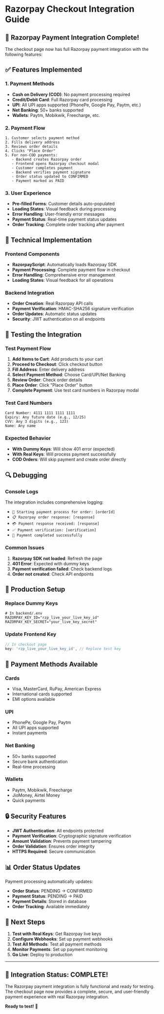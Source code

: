 # Razorpay Checkout Integration Guide

## 🎉 Razorpay Payment Integration Complete!

The checkout page now has full Razorpay payment integration with the following features:

## ✅ **Features Implemented**

### **1. Payment Methods**
- **Cash on Delivery (COD)**: No payment processing required
- **Credit/Debit Card**: Full Razorpay card processing
- **UPI**: All UPI apps supported (PhonePe, Google Pay, Paytm, etc.)
- **Net Banking**: 50+ banks supported
- **Wallets**: Paytm, Mobikwik, Freecharge, etc.

### **2. Payment Flow**
```
1. Customer selects payment method
2. Fills delivery address
3. Reviews order details
4. Clicks "Place Order"
5. For non-COD payments:
   - Backend creates Razorpay order
   - Frontend opens Razorpay checkout modal
   - Customer completes payment
   - Backend verifies payment signature
   - Order status updated to CONFIRMED
   - Payment marked as PAID
```

### **3. User Experience**
- **Pre-filled Forms**: Customer details auto-populated
- **Loading States**: Visual feedback during processing
- **Error Handling**: User-friendly error messages
- **Payment Status**: Real-time payment status updates
- **Order Tracking**: Complete order tracking after payment

## 🔧 **Technical Implementation**

### **Frontend Components**
- **RazorpayScript**: Automatically loads Razorpay SDK
- **Payment Processing**: Complete payment flow in checkout
- **Error Handling**: Comprehensive error management
- **Loading States**: Visual feedback for all operations

### **Backend Integration**
- **Order Creation**: Real Razorpay API calls
- **Payment Verification**: HMAC-SHA256 signature verification
- **Order Updates**: Automatic status updates
- **Security**: JWT authentication on all endpoints

## 🧪 **Testing the Integration**

### **Test Payment Flow**
1. **Add Items to Cart**: Add products to your cart
2. **Proceed to Checkout**: Click checkout button
3. **Fill Address**: Enter delivery address
4. **Select Payment Method**: Choose Card/UPI/Net Banking
5. **Review Order**: Check order details
6. **Place Order**: Click "Place Order" button
7. **Complete Payment**: Use test card numbers in Razorpay modal

### **Test Card Numbers**
```
Card Number: 4111 1111 1111 1111
Expiry: Any future date (e.g., 12/25)
CVV: Any 3 digits (e.g., 123)
Name: Any name
```

### **Expected Behavior**
- **With Dummy Keys**: Will show 401 error (expected)
- **With Real Keys**: Will process payment successfully
- **COD Orders**: Will skip payment and create order directly

## 🔍 **Debugging**

### **Console Logs**
The integration includes comprehensive logging:
- `🔄 Starting payment process for order: [orderId]`
- `📋 Razorpay order response: [response]`
- `💳 Payment response received: [response]`
- `✅ Payment verification: [verification]`
- `🎉 Payment completed successfully`

### **Common Issues**
1. **Razorpay SDK not loaded**: Refresh the page
2. **401 Error**: Expected with dummy keys
3. **Payment verification failed**: Check backend logs
4. **Order not created**: Check API endpoints

## 🚀 **Production Setup**

### **Replace Dummy Keys**
```env
# In backend/.env
RAZORPAY_KEY_ID="rzp_live_your_live_key_id"
RAZORPAY_KEY_SECRET="your_live_key_secret"
```

### **Update Frontend Key**
```javascript
// In checkout page
key: 'rzp_live_your_live_key_id', // Replace test key
```

## 📱 **Payment Methods Available**

### **Cards**
- Visa, MasterCard, RuPay, American Express
- International cards supported
- EMI options available

### **UPI**
- PhonePe, Google Pay, Paytm
- All UPI apps supported
- Instant payments

### **Net Banking**
- 50+ banks supported
- Secure bank authentication
- Real-time processing

### **Wallets**
- Paytm, Mobikwik, Freecharge
- JioMoney, Airtel Money
- Quick payments

## 🔒 **Security Features**

- **JWT Authentication**: All endpoints protected
- **Payment Verification**: Cryptographic signature verification
- **Amount Validation**: Prevents payment tampering
- **Order Validation**: Ensures order integrity
- **HTTPS Required**: Secure communication

## 📊 **Order Status Updates**

Payment processing automatically updates:
- **Order Status**: PENDING → CONFIRMED
- **Payment Status**: PENDING → PAID
- **Payment Details**: Stored in database
- **Order Tracking**: Available immediately

## 🎯 **Next Steps**

1. **Test with Real Keys**: Get Razorpay live keys
2. **Configure Webhooks**: Set up payment webhooks
3. **Test All Methods**: Test all payment methods
4. **Monitor Payments**: Set up payment monitoring
5. **Go Live**: Deploy to production

---

## 🎉 **Integration Status: COMPLETE!**

The Razorpay payment integration is fully functional and ready for testing. The checkout page now provides a complete, secure, and user-friendly payment experience with real Razorpay integration.

**Ready to test!** 🚀

